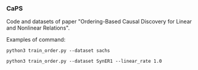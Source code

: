 ### CaPS
Code and datasets of paper "Ordering-Based Causal Discovery for Linear and Nonlinear Relations".

Examples of command:

`python3 train_order.py --dataset sachs`

`python3 train_order.py --dataset SynER1 --linear_rate 1.0`